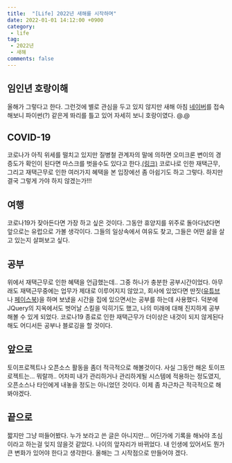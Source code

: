 ```yaml
---
title:  "[Life] 2022년 새해를 시작하며"
date: 2022-01-01 14:12:00 +0900
category:
 - life
tag: 
 - 2022년
 - 새해
comments: false
---
```

## 임인년 호랑이해
올해가 그렇다고 한다. 그런것에 별로 관심을 두고 있지 않지만 새해 아침 [네이버](https://naver.com/)를 접속해보니 파이썬(?) 같은게 똬리를 틀고 있어 자세히 보니 호랑이였다. @.@

## COVID-19
코로나가 아직 위세를 떨치고 있지만 질병철 관계자의 말에 의하면 오미크론 변이의 경증도가 확인이 된다면 마스크를 벗을수도 있다고 한다.[(링크)](http://news.kmib.co.kr/article/view.asp?arcid=0016624901&code=61121111&cp=nv) 코로나로 인한 재택근무, 그리고 재택근무로 인한 여러가지 혜택을 본 입장에선 좀 아쉽기도 하고 그렇다. 하지만 결국 그렇게 가야 하지 않겠는가!!!

## 여행
코로나19가 잦아든다면 가장 하고 싶은 것이다. 그동안 휴양지를 위주로 돌아다녔다면 앞으로는 유럽으로 가볼 생각이다. 그들의 일상속에서 여유도 찾고, 그들은 어떤 삶을 살고 있는지 살펴보고 싶다.

## 공부
위에서 재택근무로 인한 혜택을 언급했는데.. 그중 하나가 충분한 공부시간이었다. 아무래도 재택근무중에는 업무가 제대로 이루어지지 않았고, 회사에 있었다면 딴짓([유튜브](https://youtube.com)나 [페이스북](https://facebook.com))을 하며 보냈을 시간을 집에 있으면서는 공부를 하는데 사용했다. 덕분에 JQuery의 지옥에서도 벗어날 스킬을 익히기도 했고, 나의 미래에 대해 진지하게 공부해볼 수 있게 되었다.
코로나19 종료로 인한 재택근무가 더이상은 내것이 되지 않게된다해도 어디서든 공부나 블로깅을 할 것이다.

## 앞으로
토이프로젝트나 오픈소스 활동을 좀더 적극적으로 해볼것이다. 사실 그동안 해온 토이프로젝트는... 뭐랄까.. 어차피 내가 관리하거나 관리하게될 시스템에 적용하는 정도였지, 오픈소스나 타인에게 내놓을 정도는 아니었던 것이다. 이제 좀 차근차근 적극적으로 해봐야겠다.

## 끝으로
짧지만 그냥 떠들어봤다. 누가 보라고 쓴 글은 아니지만... 어딘가에 기록을 해놔야 초심이라고 하는걸 잊지 않을것 같았다. 나이의 앞자리가 바뀌었다. 내 인생에 있어서도 뭔가 큰 변화가 있어야 한다고 생각한다. 올해는 그 시작점으로 만들어야 겠다.
